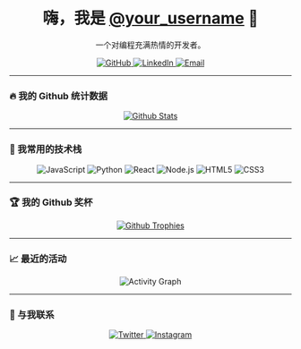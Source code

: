 <div align="center">
  <h1>嗨，我是 <a href="https://github.com/your_username">@your_username</a> 👋</h1>
  <p>一个对编程充满热情的开发者。</p>
</div>

<div align="center">
  <a href="https://github.com/your_username">
    <img src="https://img.shields.io/badge/GitHub-100000?style=for-the-badge&logo=github&logoColor=white" alt="GitHub" />
  </a>
  <a href="https://www.linkedin.com/in/your_username/">
    <img src="https://img.shields.io/badge/LinkedIn-0077B5?style=for-the-badge&logo=linkedin&logoColor=white" alt="LinkedIn" />
  </a>
  <a href="mailto:your_email@example.com">
    <img src="https://img.shields.io/badge/Email-D14836?style=for-the-badge&logo=gmail&logoColor=white" alt="Email" />
  </a>
</div>

---

### 🔥 我的 Github 统计数据

<div align="center">
  <a href="https://github.com/your_username">
    <img src="https://github-readme-stats.vercel.app/api?username=your_username&show_icons=true&theme=vue-dark&hide_border=true&count_private=true" alt="Github Stats" />
  </a>
</div>

---

### 🎨 我常用的技术栈

<div align="center">
  <img src="https://img.shields.io/badge/JavaScript-F7DF1E?style=for-the-badge&logo=javascript&logoColor=black" alt="JavaScript" />
  <img src="https://img.shields.io/badge/Python-3776AB?style=for-the-badge&logo=python&logoColor=white" alt="Python" />
  <img src="https://img.shields.io/badge/React-61DAFB?style=for-the-badge&logo=react&logoColor=black" alt="React" />
  <img src="https://img.shields.io/badge/Node.js-339933?style=for-the-badge&logo=node.js&logoColor=white" alt="Node.js" />
  <img src="https://img.shields.io/badge/HTML5-E34F26?style=for-the-badge&logo=html5&logoColor=white" alt="HTML5" />
  <img src="https://img.shields.io/badge/CSS3-1572B6?style=for-the-badge&logo=css3&logoColor=white" alt="CSS3" />
</div>

---

### 🏆 我的 Github 奖杯

<div align="center">
  <a href="https://github.com/ryo-ma/github-profile-trophy">
    <img src="https://github-profile-trophy.vercel.app/?username=your_username&theme=flat&no-bg=true" alt="Github Trophies" />
  </a>
</div>

---

### 📈 最近的活动

<div align="center">
  <img src="https://activity-graph.vercel.app/graph?username=your_username&theme=react-dark&hide_border=true&area=true&bg_color=23272f" alt="Activity Graph" />
</div>

---

### 💬 与我联系

<p align="center">
  <a href="https://twitter.com/your_username">
    <img src="https://img.shields.io/badge/Twitter-1DA1F2?style=for-the-badge&logo=twitter&logoColor=white" alt="Twitter" />
  </a>
  <a href="https://www.instagram.com/your_username/">
    <img src="https://img.shields.io/badge/Instagram-E4405F?style=for-the-badge&logo=instagram&logoColor=white" alt="Instagram" />
  </a>
</p>
